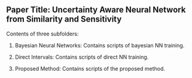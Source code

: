 ## Paper Title: Uncertainty Aware Neural Network from Similarity and Sensitivity

Contents of three subfolders:

1. Bayesian Neural Networks: Contains scripts of bayesian NN training.

2. Direct Intervals: Contains scripts of direct NN training.

3. Proposed Method: Contains scripts of the proposed method.
